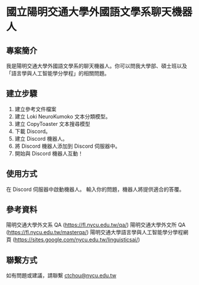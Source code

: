 國立陽明交通大學外國語文學系聊天機器人
===
專案簡介
---
我是陽明交通大學外國語文學系的聊天機器人。你可以問我大學部、碩士班以及「語言學與人工智能學分學程」的相關問題。

建立步驟
---
1. 建立參考文件檔案
2. 建立 Loki NeuroKumoko 文本分類模型。
3. 建立 CopyToaster 文本搜尋模型
4. 下載 Discord。
5. 建立 Discord 機器人。
6. 將 Discord 機器人添加到 Discord 伺服器中。
7. 開始與 Discord 機器人互動！

使用方式
---
在 Discord 伺服器中啟動機器人。
輸入你的問題，機器人將提供適合的答覆。

參考資料
---
陽明交通大學外文系 QA (https://fl.nycu.edu.tw/qa/)
陽明交通大學外文所 QA (https://fl.nycu.edu.tw/masterqa/)
陽明交通大學語言學與人工智能學分學程網頁 (https://sites.google.com/nycu.edu.tw/linguisticsai/)

聯繫方式
---
如有問題或建議，請聯繫 ctchou@nycu.edu.tw




